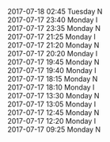 2017-07-18 02:45 Tuesday  N  
2017-07-17 23:40 Monday  I  
2017-07-17 23:35 Monday  N  
2017-07-17 21:25 Monday  I  
2017-07-17 21:20 Monday  N  
2017-07-17 20:20 Monday  I  
2017-07-17 19:45 Monday  N  
2017-07-17 19:40 Monday  I  
2017-07-17 18:15 Monday  N  
2017-07-17 18:10 Monday  I  
2017-07-17 13:30 Monday  N  
2017-07-17 13:05 Monday  I  
2017-07-17 12:45 Monday  N  
2017-07-17 12:20 Monday  I  
2017-07-17 09:25 Monday  N  
